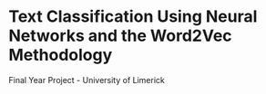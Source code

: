 # Text Classification Using Neural Networks and the Word2Vec Methodology

Final Year Project - University of Limerick
